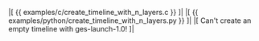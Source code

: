 |[<!-- language="c" -->
{{ examples/c/create_timeline_with_n_layers.c }}
]|
|[<!-- language="python" -->
{{ examples/python/create_timeline_with_n_layers.py }}
]|
|[<!-- language="shell" -->
Can't create an empty timeline with ges-launch-1.0!
]|
